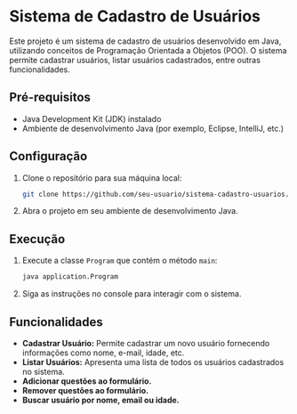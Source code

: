 # Sistema de Cadastro de Usuários

Este projeto é um sistema de cadastro de usuários desenvolvido em Java, utilizando conceitos de Programação Orientada a Objetos (POO). O sistema permite cadastrar usuários, listar usuários cadastrados, entre outras funcionalidades.

## Pré-requisitos

- Java Development Kit (JDK) instalado
- Ambiente de desenvolvimento Java (por exemplo, Eclipse, IntelliJ, etc.)

## Configuração

1. Clone o repositório para sua máquina local:

   ```bash
   git clone https://github.com/seu-usuario/sistema-cadastro-usuarios.git
   ```

2. Abra o projeto em seu ambiente de desenvolvimento Java.

## Execução

1. Execute a classe `Program` que contém o método `main`:

   ```bash
   java application.Program
   ```

2. Siga as instruções no console para interagir com o sistema.

## Funcionalidades

- **Cadastrar Usuário:** Permite cadastrar um novo usuário fornecendo informações como nome, e-mail, idade, etc.
- **Listar Usuários:** Apresenta uma lista de todos os usuários cadastrados no sistema.
- **Adicionar questões ao formulário.**
- **Remover questões ao formulário.**
- **Buscar usuário por nome, email ou idade.** 